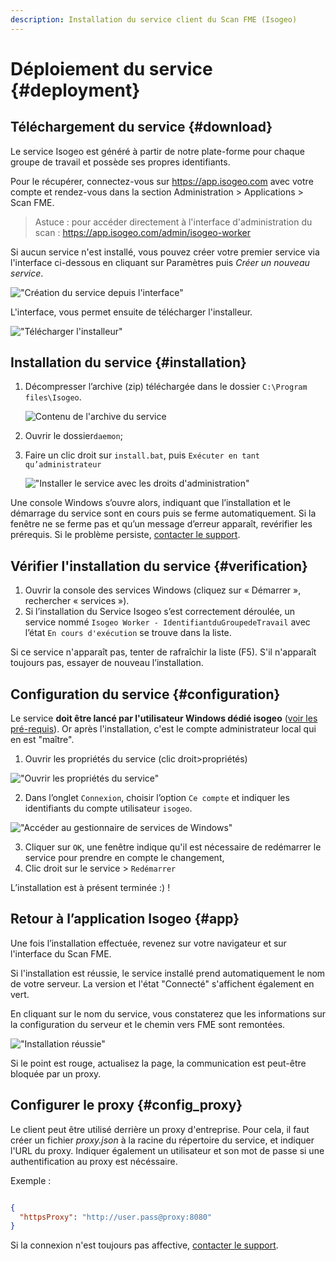 ```yaml
---
description: Installation du service client du Scan FME (Isogeo)
---
```


# Déploiement du service {#deployment}

## Téléchargement du service {#download}

Le service Isogeo est généré à partir de notre plate-forme pour chaque groupe de travail et possède ses propres identifiants.

Pour le récupérer, connectez-vous sur https://app.isogeo.com avec votre compte et rendez-vous dans la section Administration > Applications > Scan FME.

> Astuce : pour accéder directement à l'interface d'administration du scan : https://app.isogeo.com/admin/isogeo-worker

Si aucun service n'est installé, vous pouvez créer votre premier service via l'interface ci-dessous en cliquant sur Paramètres puis *Créer un nouveau service*.

!["Création du service depuis l'interface"](/assets/interface_first_installation.png)

L'interface, vous permet ensuite de télécharger l'installeur.

!["Télécharger l'installeur"](/assets/interface_first_installation_2.png)

## Installation du service {#installation}

1.	Décompresser l’archive (zip) téléchargée dans le dossier `C:\Program files\Isogeo`.

    ![Contenu de l'archive du service](/assets/install_content.png "Décompresser l'archive zip du service dans le dossier Isogeo")

2.	Ouvrir le dossier`daemon`;
3.	Faire un clic droit sur `install.bat`, puis `Exécuter en tant qu’administrateur`

    !["Installer le service avec les droits d'administration"](/assets/install_RunAsAdmin.png)

Une console Windows s’ouvre alors, indiquant que l’installation et le démarrage du service sont en cours puis se ferme automatiquement. Si la fenêtre ne se ferme pas et qu’un message d’erreur apparaît, revérifier les prérequis. Si le problème persiste, [contacter le support](../../../support/index.html).

## Vérifier l'installation du service {#verification}

1. Ouvrir la console des services Windows (cliquez sur « Démarrer », rechercher « services »).
2. Si l’installation du Service Isogeo s’est correctement déroulée, un service nommé `Isogeo Worker - IdentifiantduGroupedeTravail` avec l’état `En cours d'exécution` se trouve dans la liste.

Si ce service n'apparaît pas, tenter de rafraîchir la liste (F5). S'il n'apparaît toujours pas, essayer de nouveau l’installation.

## Configuration du service {#configuration}

Le service **doit être lancé par l'utilisateur Windows dédié isogeo** ([voir les pré-requis](prerequisites.html#compte-utilisateur)). Or après l'installation, c'est le compte administrateur local qui en est "maître".

1. Ouvrir les propriétés du service (clic droit>propriétés)

 !["Ouvrir les propriétés du service"](/assets/install_service_properties.png)

2. Dans l’onglet `Connexion`, choisir l’option `Ce compte` et indiquer les identifiants du compte utilisateur `isogeo`.

!["Accéder au gestionnaire de services de Windows"](/assets/install_service_RunAs.png)

3. Cliquer sur `OK`, une fenêtre indique qu'il est nécessaire de redémarrer le service pour prendre en compte le changement,
4. Clic droit sur le service > `Redémarrer`

L’installation est à présent terminée :) !

## Retour à l’application Isogeo {#app}

Une fois l’installation effectuée, revenez sur votre navigateur et sur l'interface du Scan FME.

Si l'installation est réussie, le service installé prend automatiquement le nom de votre serveur.
La version et l'état "Connecté" s'affichent également en vert.

En cliquant sur le nom du service, vous constaterez que les informations sur la configuration du serveur et le chemin vers FME sont remontées.

!["Installation réussie"](/assets/install_service_done.png)

Si le point est rouge, actualisez la page, la communication est peut-être bloquée par un proxy. 

## Configurer le proxy {#config_proxy}

Le client peut être utilisé derrière un proxy d'entreprise. Pour cela, il faut créer un fichier *proxy.json* à la racine du répertoire du service, et indiquer l'URL du proxy. Indiquer également un utilisateur et son mot de passe si une authentification au proxy est nécéssaire.

Exemple :

```json

{
  "httpsProxy": "http://user.pass@proxy:8080"
}

```

Si la connexion n'est toujours pas affective, [contacter le support](../../../support/index.html).